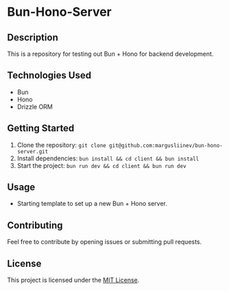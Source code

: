 # Bun-Hono-Server

## Description

This is a repository for testing out Bun + Hono for backend development.

## Technologies Used

-   Bun
-   Hono
-   Drizzle ORM

## Getting Started

1. Clone the repository: `git clone git@github.com:margusliinev/bun-hono-server.git`
2. Install dependencies: `bun install && cd client && bun install`
3. Start the project: `bun run dev && cd client && bun run dev`

## Usage

-   Starting template to set up a new Bun + Hono server.

## Contributing

Feel free to contribute by opening issues or submitting pull requests.

## License

This project is licensed under the [MIT License](LICENSE).
